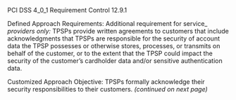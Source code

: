PCI DSS 4_0_1 Requirement Control 12.9.1

Defined Approach Requirements:
Additional requirement for service_ _providers only:_ TPSPs provide written agreements to customers that include acknowledgments that TPSPs are responsible for the security of account data the TPSP possesses or otherwise stores, processes, or transmits on behalf of the customer, or to the extent that the TPSP could impact the security of the customer’s cardholder data and/or sensitive authentication data.

Customized Approach Objective:
TPSPs formally acknowledge their security responsibilities to their customers. _(continued on next page)_